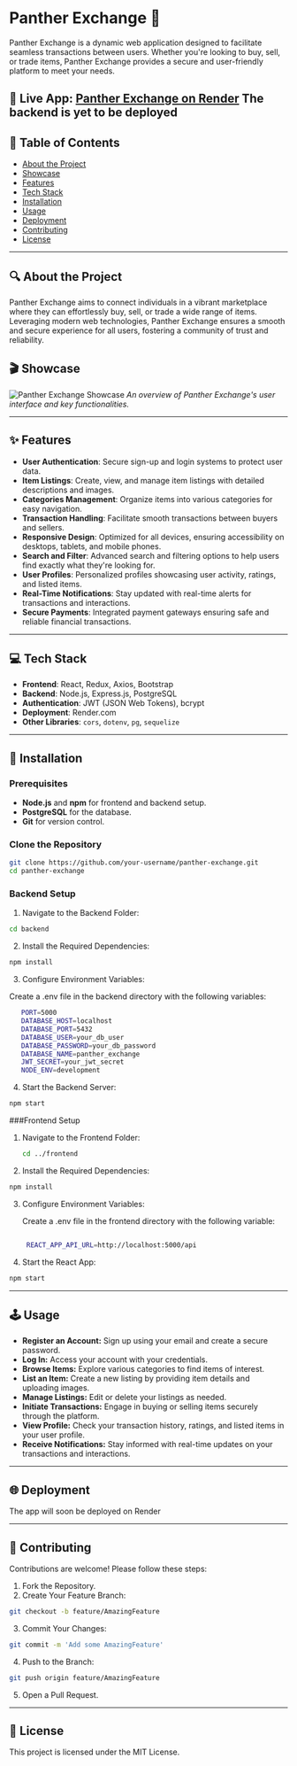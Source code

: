 # Panther Exchange 🐾

Panther Exchange is a dynamic web application designed to facilitate seamless transactions between users. Whether you're looking to buy, sell, or trade items, Panther Exchange provides a secure and user-friendly platform to meet your needs.

🔗 **Live App**: [Panther Exchange on Render](https://pantherex.onrender.com/)
**The backend is yet to be deployed**
---

## 📜 Table of Contents

- [About the Project](#about-the-project)
- [Showcase](#showcase)
- [Features](#features)
- [Tech Stack](#tech-stack)
- [Installation](#installation)
- [Usage](#usage)
- [Deployment](#deployment)
- [Contributing](#contributing)
- [License](#license)

---

## 🔍 About the Project

Panther Exchange aims to connect individuals in a vibrant marketplace where they can effortlessly buy, sell, or trade a wide range of items. Leveraging modern web technologies, Panther Exchange ensures a smooth and secure experience for all users, fostering a community of trust and reliability.

## 🎬 Showcase

![Panther Exchange Showcase](./showcase.gif)
*An overview of Panther Exchange's user interface and key functionalities.*

---

## ✨ Features

- **User Authentication**: Secure sign-up and login systems to protect user data.
- **Item Listings**: Create, view, and manage item listings with detailed descriptions and images.
- **Categories Management**: Organize items into various categories for easy navigation.
- **Transaction Handling**: Facilitate smooth transactions between buyers and sellers.
- **Responsive Design**: Optimized for all devices, ensuring accessibility on desktops, tablets, and mobile phones.
- **Search and Filter**: Advanced search and filtering options to help users find exactly what they're looking for.
- **User Profiles**: Personalized profiles showcasing user activity, ratings, and listed items.
- **Real-Time Notifications**: Stay updated with real-time alerts for transactions and interactions.
- **Secure Payments**: Integrated payment gateways ensuring safe and reliable financial transactions.

---

## 💻 Tech Stack

- **Frontend**: React, Redux, Axios, Bootstrap
- **Backend**: Node.js, Express.js, PostgreSQL
- **Authentication**: JWT (JSON Web Tokens), bcrypt
- **Deployment**: Render.com
- **Other Libraries**: `cors`, `dotenv`, `pg`, `sequelize`

---

## 🚀 Installation

### Prerequisites

- **Node.js** and **npm** for frontend and backend setup.
- **PostgreSQL** for the database.
- **Git** for version control.

### Clone the Repository

```bash
git clone https://github.com/your-username/panther-exchange.git
cd panther-exchange
 ```

### Backend Setup

1. Navigate to the Backend Folder:
 ```bash
cd backend
 ```
2. Install the Required Dependencies:
 ```bash
npm install
 ```
3. Configure Environment Variables:

Create a .env file in the backend directory with the following variables:
 ```bash
    PORT=5000
    DATABASE_HOST=localhost
    DATABASE_PORT=5432
    DATABASE_USER=your_db_user
    DATABASE_PASSWORD=your_db_password
    DATABASE_NAME=panther_exchange
    JWT_SECRET=your_jwt_secret
    NODE_ENV=development
 ```

4. Start the Backend Server:
 ```bash
npm start
 ```

###Frontend Setup

1. Navigate to the Frontend Folder:
    ```bash
   cd ../frontend
    ```

2. Install the Required Dependencies:
```bash
npm install
```

3. Configure Environment Variables:

    Create a .env file in the frontend directory with the following variable:
   ```bash

    REACT_APP_API_URL=http://localhost:5000/api
   ```

4. Start the React App:
   
```bash
npm start
```

---

## 🕹️ Usage

- **Register an Account:** Sign up using your email and create a secure password.
- **Log In:** Access your account with your credentials.
- **Browse Items:** Explore various categories to find items of interest.
- **List an Item:** Create a new listing by providing item details and uploading images.
- **Manage Listings:** Edit or delete your listings as needed.
- **Initiate Transactions:** Engage in buying or selling items securely through the platform.
- **View Profile:** Check your transaction history, ratings, and listed items in your user profile.
- **Receive Notifications:** Stay informed with real-time updates on your transactions and interactions.

---
## 🌐 Deployment

The app will soon be deployed on Render

---
## 🤝 Contributing

Contributions are welcome! Please follow these steps:

1. Fork the Repository.
2. Create Your Feature Branch:
```bash
git checkout -b feature/AmazingFeature
```
3. Commit Your Changes:
```bash
git commit -m 'Add some AmazingFeature'
```
4. Push to the Branch:
```bash
git push origin feature/AmazingFeature
```
5. Open a Pull Request.


---
## 📄 License

This project is licensed under the MIT License.
